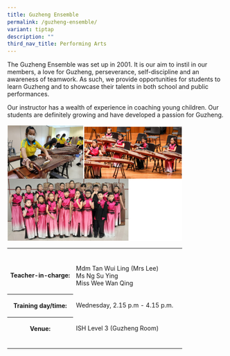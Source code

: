 ```yaml
---
title: Guzheng Ensemble
permalink: /guzheng-ensemble/
variant: tiptap
description: ""
third_nav_title: Performing Arts
---
```

<p>The Guzheng Ensemble was set up in 2001. It is our aim to instil in our
members, a love for Guzheng, perseverance, self-discipline and an awareness
of teamwork. As such, we provide opportunities for students to learn Guzheng
and to showcase their talents in both school and public performances.</p>
<p>Our instructor has a wealth of experience in coaching young children.
Our students are definitely growing and have developed a passion for Guzheng.</p>
<p></p>
<div class="isomer-image-wrapper">
<img style="width: 80%;" height="auto" width="100%" alt="Guzheng" src="/images/CCA/CCA8.png">
</div>
<table style="minWidth: 75px">
<colgroup>
<col>
<col>
<col>
</colgroup>
<tbody>
<tr>
<th rowspan="1" colspan="1">
<p></p>
</th>
<th rowspan="1" colspan="1">
<p></p>
</th>
<th rowspan="1" colspan="1">
<p></p>
</th>
</tr>
<tr>
<td rowspan="1" colspan="1">
<p><strong>Teacher-in-charge:</strong>
</p>
</td>
<td rowspan="1" colspan="2">
<p>Mdm Tan Wui Ling (Mrs Lee)
<br>Ms Ng Su Ying
<br>Miss Wee Wan Qing</p>
</td>
</tr>
<tr>
<th rowspan="1" colspan="1">
<p>Training day/time:</p>
</th>
<td rowspan="1" colspan="1">
<p>Wednesday, 2.15 p.m - 4.15 p.m.</p>
</td>
<td rowspan="1" colspan="1">
<p></p>
</td>
</tr>
<tr>
<th rowspan="1" colspan="1">
<p>Venue:</p>
</th>
<td rowspan="1" colspan="1">
<p>ISH Level 3 (Guzheng Room)</p>
</td>
<td rowspan="1" colspan="1">
<p></p>
</td>
</tr>
<tr>
<td rowspan="1" colspan="1">
<p></p>
</td>
<td rowspan="1" colspan="1">
<p></p>
</td>
<td rowspan="1" colspan="1">
<p></p>
</td>
</tr>
</tbody>
</table>
<p></p>